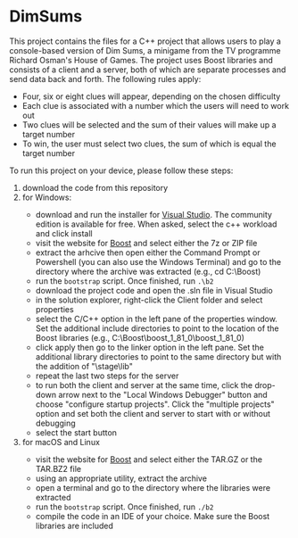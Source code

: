 <h1>DimSums</h1>
This project contains the files for a C++ project that allows users to play a console-based version of Dim Sums, a minigame from the TV programme Richard Osman's House of Games. 
The project uses Boost libraries and consists of a client and a server, both of which are separate processes and send data back and forth. The following rules apply:
<ul>
  <li>Four, six or eight clues will appear, depending on the chosen difficulty</li>
  <li>Each clue is associated with a number which the users will need to work out</li>
  <li>Two clues will be selected and the sum of their values will make up a target number</li>
  <li>To win, the user must select two clues, the sum of which is equal the target number</li>
</ul>
To run this project on your device, please follow these steps:
<ol>
  <li>download the code from this repository</li>
  <li>for Windows:</li>
  <ul>
    <li>download and run the installer for <a href="https://visualstudio.microsoft.com/downloads/">Visual Studio</a>. The community edition is available for free. When asked, select the c++ workload and click install</li>
    <li>visit the website for <a href="https://www.boost.org/users/download/">Boost</a> and select either the 7z or ZIP file</li>
    <li>extract the arhcive then open either the Command Prompt or Powershell (you can also use the Windows Terminal) and go to the directory where the archive was extracted (e.g., cd C:\Boost)</li>
    <li>run the <code>bootstrap</code> script. Once finished, run <code>.\b2</code></li>
    <li>download the project code and open the .sln file in Visual Studio</li>
    <li>in the solution explorer, right-click the Client folder and select properties</li>
    <li>select the C/C++ option in the left pane of the properties window. Set the additional include directories to point to the location of the Boost libraries (e.g., C:\Boost\boost_1_81_0\boost_1_81_0)</li>
    <li>click apply then go to the linker option in the left pane. Set the additional library directories to point to the same directory but with the addition of "\stage\lib"</li>
    <li>repeat the last two steps for the server</li>
    <li>to run both the client and server at the same time, click the drop-down arrow next to the "Local Windows Debugger" button and choose "configure startup projects". Click the "multiple projects" option and set both the client and server to start with or without debugging</li>
    <li>select the start button</li>
  </ul>
  <li>for macOS and Linux</li>
  <ul>
    <li>visit the website for <a href="https://www.boost.org/users/download/">Boost</a> and select either the TAR.GZ or the TAR.BZ2 file</li>
    <li>using an appropriate utility, extract the archive</li>
    <li>open a terminal and go to the directory where the libraries were extracted</li>
    <li>run the <code>bootstrap</code> script. Once finished, run <code>./b2</code></li>
    <li>compile the code in an IDE of your choice. Make sure the Boost libraries are included</li>
  </ul>
</ol>
